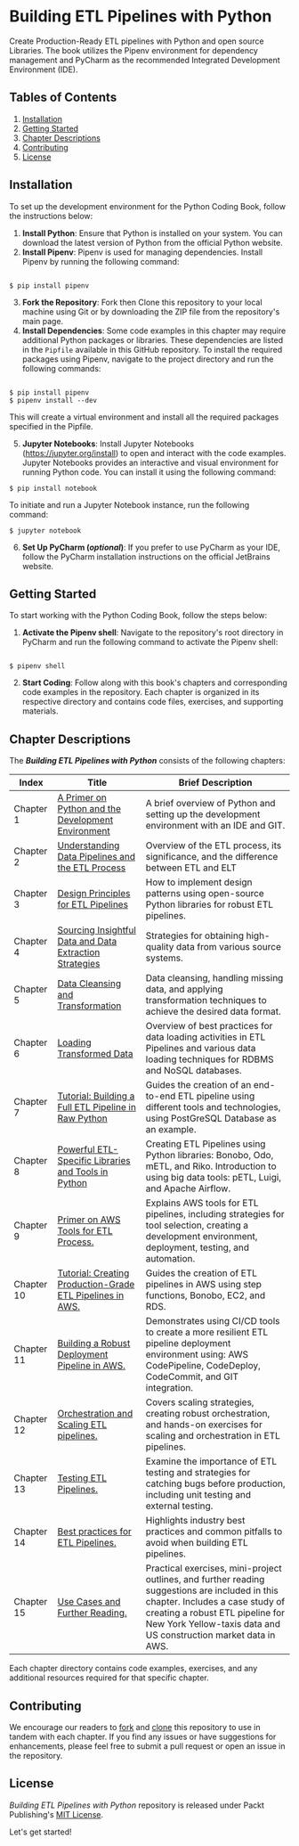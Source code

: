 # Building ETL Pipelines with Python
Create Production-Ready ETL pipelines with Python and open source Libraries. The book utilizes the Pipenv environment for dependency management and PyCharm as the recommended Integrated Development Environment (IDE).

## Tables of Contents
1. [Installation](#installation)
2. [Getting Started](#getting-started)
3. [Chapter Descriptions](#chapter-descriptions)
4. [Contributing](#contributing)
5. [License](#license)

## Installation
To set up the development environment for the Python Coding Book, follow the instructions below:

1. **Install Python**: Ensure that Python is installed on your system. You can download the latest version of Python from the official Python website.
2. **Install Pipenv**: Pipenv is used for managing dependencies. Install Pipenv by running the following command:
```shell

$ pip install pipenv

```
3. **Fork the Repository**: Fork then Clone this repository to your local machine using Git or by downloading the ZIP file from the repository's main page.
4. **Install Dependencies**: Some code examples in this chapter may require additional Python packages or libraries. These dependencies are listed in the `Pipfile` available in this GitHub repository. To install the required packages using Pipenv, navigate to the project directory and run the following commands:

```shell

$ pip install pipenv
$ pipenv install --dev

```
This will create a virtual environment and install all the required packages specified in the Pipfile.

5. **Jupyter Notebooks**: Install Jupyter Notebooks (https://jupyter.org/install) to open and interact with the code examples. Jupyter Notebooks provides an interactive and visual environment for running Python code. You can install it using the following command:

```shell
$ pip install notebook
```
To initiate and run a Jupyter Notebook instance, run the following command:
```shell
$ jupyter notebook
```

6. **Set Up PyCharm (_optional_)**: If you prefer to use PyCharm as your IDE, follow the PyCharm installation instructions on the official JetBrains website.

## Getting Started
To start working with the Python Coding Book, follow the steps below:

1. **Activate the Pipenv shell**: Navigate to the repository's root directory in PyCharm and run the following command to activate the Pipenv shell:
```shell

$ pipenv shell

```
2. **Start Coding**: Follow along with this book's chapters and corresponding code examples in the repository. Each chapter is organized in its respective directory and contains code files, exercises, and supporting materials.

## Chapter Descriptions

The **_Building ETL Pipelines with Python_** consists of the following chapters:

| Index | Title | Brief Description |
|---------|-------------|-----------|
| Chapter 1 | [A Primer on Python and the Development Environment](chapter_01) | A brief overview of Python and setting up the development environment with an IDE and GIT.|[🔗]() |
| Chapter 2 | [Understanding Data Pipelines and the ETL Process](chapter_02) | Overview of the ETL process, its significance, and the difference between ETL and ELT|[🔗]() |
| Chapter 3 | [Design Principles for ETL Pipelines](chapter_03) | How to implement design patterns using open-source Python libraries for robust ETL pipelines.|[🔗]() |
| Chapter 4 | [Sourcing Insightful Data and Data Extraction Strategies](chapter_04) | Strategies for obtaining high-quality data from various source systems. |[🔗]() |
| Chapter 5 | [Data Cleansing and Transformation](chapter_05) | Data cleansing, handling missing data, and applying transformation techniques to achieve the desired data format.|[🔗]() |
| Chapter 6 | [Loading Transformed Data](chapter_06) | Overview of best practices for data loading activities in ETL Pipelines and various data loading techniques for RDBMS and NoSQL databases. |[🔗]() |
| Chapter 7 | [Tutorial: Building a Full ETL Pipeline in Raw Python](chapter_07) | Guides the creation of an end-to-end ETL pipeline using different tools and technologies, using PostGreSQL Database as an example. |[🔗]() |
| Chapter 8 | [Powerful ETL-Specific Libraries and Tools in Python](chapter_08) | Creating ETL Pipelines using Python libraries: Bonobo, Odo, mETL, and Riko. Introduction to using big data tools: pETL, Luigi, and Apache Airflow. |[🔗]() |
| Chapter 9 | [Primer on AWS Tools for ETL Process.](chapter_09)| Explains AWS tools for ETL pipelines, including strategies for tool selection, creating a development environment, deployment, testing, and automation.|[🔗]() |
| Chapter 10 | [Tutorial: Creating Production-Grade ETL Pipelines in AWS.](chapter_10) | Guides the creation of ETL pipelines in AWS using step functions, Bonobo, EC2, and RDS. |[🔗]() |
| Chapter 11 | [Building a Robust Deployment Pipeline in AWS.](chapter_11)| Demonstrates using CI/CD tools to create a more resilient ETL pipeline deployment environment using: AWS CodePipeline, CodeDeploy, CodeCommit, and GIT integration.  |[🔗]() |
| Chapter 12 | [Orchestration and Scaling ETL pipelines.](chapter_12) | Covers scaling strategies, creating robust orchestration, and hands-on exercises for scaling and orchestration in ETL pipelines. |[🔗]() |
| Chapter 13 | [Testing ETL Pipelines.](chapter_13) | Examine the importance of ETL testing and strategies for catching bugs before production, including unit testing and external testing.  |[🔗]() |
| Chapter 14 | [Best practices for ETL Pipelines.](chapter_14) | Highlights industry best practices and common pitfalls to avoid when building ETL pipelines.|[🔗]() |
| Chapter 15 | [Use Cases and Further Reading.](chapter_15) | Practical exercises, mini-project outlines, and further reading suggestions are included in this chapter. Includes a case study of creating a robust ETL pipeline for New York Yellow-taxis data and US construction market data in AWS. |[🔗]() |

Each chapter directory contains code examples, exercises, and any additional resources required for that specific chapter.

## Contributing
We encourage our readers to [fork](https://docs.github.com/en/get-started/quickstart/fork-a-repo) and [clone](https://docs.github.com/en/repositories/creating-and-managing-repositories/cloning-a-repository) this repository to use in tandem with each chapter. If you find any issues or have suggestions for enhancements, please feel free to submit a pull request or open an issue in the repository.

## License
_Building ETL Pipelines with Python_ repository is released under Packt Publishing's [MIT License](./LICENSE). 
</br>

Let's get started!
